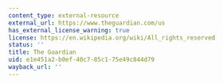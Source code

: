 ```yaml
---
content_type: external-resource
external_url: https://www.theguardian.com/us
has_external_license_warning: true
license: https://en.wikipedia.org/wiki/All_rights_reserved
status: ''
title: The Guardian
uid: e1e451a2-b0ef-40c7-85c1-75e49c844d79
wayback_url: ''
---
```


